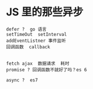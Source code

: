 # JS  里的那些异步

    defer ?  go 语言
    setTimeOut  setInterval
    addEventListner 事件监听
    回调函数  callback


    fetch ajax  数据请求  耗时
    promise ? 回调函数不就好了吗？es 6
    
    async ?  es7